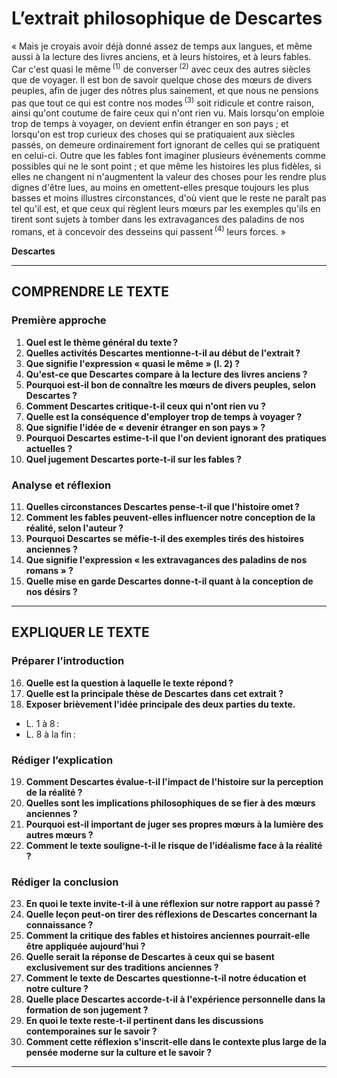 # L’extrait philosophique de Descartes

« Mais je croyais avoir déjà donné assez de temps aux langues, et même aussi à la lecture des livres anciens, et à leurs histoires, et à leurs fables. Car c'est quasi le même&#x202F;<sup>(1)</sup> de converser&#x202F;<sup>(2)</sup> avec ceux des autres siècles que de voyager. Il est bon de savoir quelque chose des mœurs de divers peuples, afin de juger des nôtres plus sainement, et que nous ne pensions pas que tout ce qui est contre nos modes&#x202F;<sup>(3)</sup> soit ridicule et contre raison, ainsi qu'ont coutume de faire ceux qui n'ont rien vu. Mais lorsqu'on emploie trop de temps à voyager, on devient enfin étranger en son pays ; et lorsqu'on est trop curieux des choses qui se pratiquaient aux siècles passés, on demeure ordinairement fort ignorant de celles qui se pratiquent en celui-ci. Outre que les fables font imaginer plusieurs événements comme possibles qui ne le sont point ; et que même les histoires les plus fidèles, si elles ne changent ni n'augmentent la valeur des choses pour les rendre plus dignes d'être lues, au moins en omettent-elles presque toujours les plus basses et moins illustres circonstances, d'où vient que le reste ne paraît pas tel qu'il est, et que ceux qui règlent leurs mœurs par les exemples qu'ils en tirent sont sujets à tomber dans les extravagances des paladins de nos romans, et à concevoir des desseins qui passent&#x202F;<sup>(4)</sup> leurs forces. »

**Descartes**

---

## COMPRENDRE LE TEXTE

### Première approche

1. **Quel est le thème général du texte ?**  
2. **Quelles activités Descartes mentionne-t-il au début de l'extrait ?**  
3. **Que signifie l'expression « quasi le même » (l. 2) ?**  
4. **Qu'est-ce que Descartes compare à la lecture des livres anciens ?**  
5. **Pourquoi est-il bon de connaître les mœurs de divers peuples, selon Descartes ?**  
6. **Comment Descartes critique-t-il ceux qui n'ont rien vu ?**  
7. **Quelle est la conséquence d'employer trop de temps à voyager ?**  
8. **Que signifie l'idée de « devenir étranger en son pays » ?**  
9. **Pourquoi Descartes estime-t-il que l'on devient ignorant des pratiques actuelles ?**  
10. **Quel jugement Descartes porte-t-il sur les fables ?**  

### Analyse et réflexion

11. **Quelles circonstances Descartes pense-t-il que l'histoire omet ?**  
12. **Comment les fables peuvent-elles influencer notre conception de la réalité, selon l'auteur ?**  
13. **Pourquoi Descartes se méfie-t-il des exemples tirés des histoires anciennes ?**  
14. **Que signifie l'expression « les extravagances des paladins de nos romans » ?**  
15. **Quelle mise en garde Descartes donne-t-il quant à la conception de nos désirs ?**  

---

## EXPLIQUER LE TEXTE

### Préparer l’introduction

16. **Quelle est la question à laquelle le texte répond ?**  
17. **Quelle est la principale thèse de Descartes dans cet extrait ?**  
18. **Exposer brièvement l'idée principale des deux parties du texte.**  
- L. 1 à 8 :  
- L. 8 à la fin :  

### Rédiger l’explication

19. **Comment Descartes évalue-t-il l'impact de l'histoire sur la perception de la réalité ?**  
20. **Quelles sont les implications philosophiques de se fier à des mœurs anciennes ?**  
21. **Pourquoi est-il important de juger ses propres mœurs à la lumière des autres mœurs ?**  
22. **Comment le texte souligne-t-il le risque de l’idéalisme face à la réalité ?**

### Rédiger la conclusion

23. **En quoi le texte invite-t-il à une réflexion sur notre rapport au passé ?**  
24. **Quelle leçon peut-on tirer des réflexions de Descartes concernant la connaissance ?**  
25. **Comment la critique des fables et histoires anciennes pourrait-elle être appliquée aujourd'hui ?**  
26. **Quelle serait la réponse de Descartes à ceux qui se basent exclusivement sur des traditions anciennes ?**  
27. **Comment le texte de Descartes questionne-t-il notre éducation et notre culture ?**  
28. **Quelle place Descartes accorde-t-il à l'expérience personnelle dans la formation de son jugement ?**  
29. **En quoi le texte reste-t-il pertinent dans les discussions contemporaines sur le savoir ?**  
30. **Comment cette réflexion s'inscrit-elle dans le contexte plus large de la pensée moderne sur la culture et le savoir ?**  

---